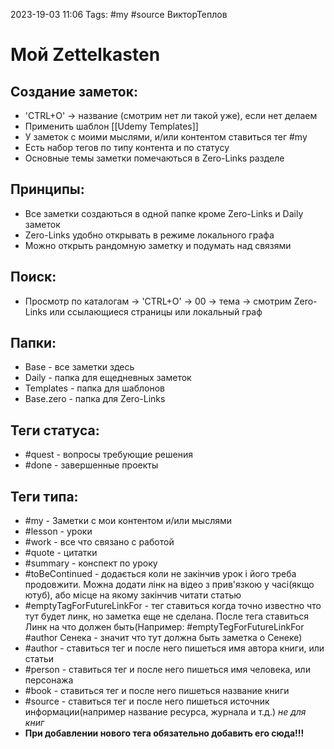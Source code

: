 2023-19-03 11:06 Tags: #my #source ВикторТеплов

# Мой Zettelkasten

## Создание заметок:

-   'CTRL+O' -> название (смотрим нет ли такой уже), если нет делаем
-   Применить шаблон [[Udemy Templates]]
-   У заметок с моими мыслями, и/или контентом ставиться тег #my
-   Есть набор тегов по типу контента и по статусу
-   Основные темы заметки помечаються в Zero-Links разделе

## Принципы:

-   Все заметки создаються в одной папке кроме Zero-Links и Daily заметок
-   Zero-Links удобно открывать в режиме локального графа
-   Можно открыть рандомную заметку и подумать над связями

## Поиск:

-   Просмотр по каталогам -> 'CTRL+O' -> 00 -> тема -> смотрим Zero-Links или ссылающиеся страницы или локальный граф

## Папки:

-   Base - все заметки здесь
-   Daily - папка для ещедневных заметок
-   Templates - папка для шаблонов
-   Base.zero - папка для Zero-Links

## Теги статуса:

-   #quest - вопросы требующие решения
-   #done - завершенные проекты

## Теги типа:

-   #my - Заметки с мои контентом и/или мыслями
-   #lesson - уроки
-   #work - все что связано с работой
-   #quote - цитатки
-   #summary - конспект по уроку
-  #toBeContinued - додається коли не закінчив урок і його треба продовжити. Можна додати лінк на відео з прив'язкою у часі(якщо ютуб), або місце на якому закінчив читати статью
-   #emptyTagForFutureLinkFor - тег ставиться когда точно известно что тут будет линк, но заметка еще не сделана. После тега ставиться Линк на что должен быть(Например: #emptyTegForFutureLinkFor #author Сенека - значит что тут должна быть заметка о Сенеке)
-   #author - ставиться тег и после него пишеться имя автора книги, или статьи
-   #person - ставиться тег и после него пишеться имя человека, или персонажа
-   #book - ставиться тег и после него пишеться название книги
-   #source - ставиться тег и после него пишеться источник информации(например название ресурса, журнала и т.д.) _не для книг_
-   **При добавлении нового тега обязательно добавить его сюда!!!**
